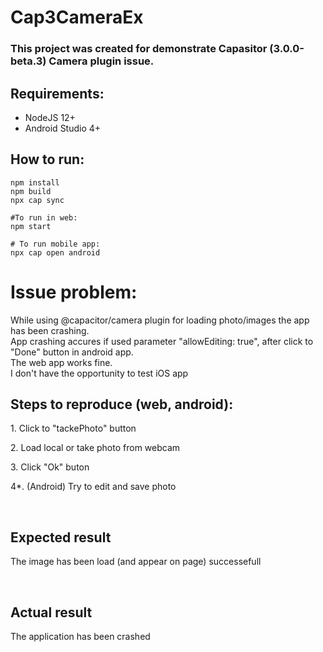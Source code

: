 # Cap3CameraEx

### This project was created for demonstrate Capasitor (3.0.0-beta.3) Camera plugin issue.

## Requirements:
- NodeJS 12+
- Android Studio 4+

## How to run:
```
npm install
npm build
npx cap sync

#To run in web:
npm start

# To run mobile app:
npx cap open android
```


# Issue problem:  
While using @capacitor/camera plugin for loading photo/images the app has been crashing.  
App crashing accures if used parameter "allowEditing: true", after click to "Done" button in android app.  
The web app works fine.  
I don't have the opportunity to test iOS app 


<h2>Steps to reproduce (web, android):</h2>
<p>1. Click to "tackePhoto" button</p>
<p>2. Load local or take photo from webcam</p>
<p>3. Click "Ok" buton</p>
<p>4*. (Android) Try to edit and save photo</p>
<br>
<h2>Expected result</h2>
<p>The image has been load (and appear on page) successefull</p>
<br>
<h2>Actual result</h2>
<p>The application has been crashed</p>
